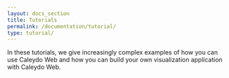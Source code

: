 ```yaml
---
layout: docs_section
title: Tutorials
permalink: /documentation/tutorial/
type: tutorial/
---
```


In these tutorials, we give increasingly complex examples of how you can use Caleydo Web and how you can build your own visualization application with Caleydo Web. 